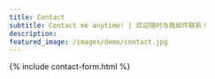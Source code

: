 ```yaml
---
title: Contact
subtitle: Contact me anytime! | 欢迎随时与我邮件联系！
description: 
featured_image: /images/demo/contact.jpg
---
```


{% include contact-form.html %}

